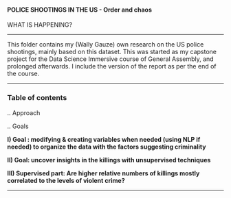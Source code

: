 #### POLICE SHOOTINGS IN THE US - Order and chaos

WHAT IS HAPPENING?

---

This folder contains my (Wally Gauze) own research on the US police shootings, mainly based on this dataset. This was started as my capstone project for the Data Science Immersive course of General Assembly, and prolonged afterwards.
I include the version of the report as per the end of the course.

---

### Table of contents


.. Approach

.. Goals

__I) Goal : modifying & creating variables when needed (using NLP if needed) to organize the data with the factors suggesting criminality__

__II) Goal: uncover insights in the killings with unsupervised techniques__

__III) Supervised part: Are higher relative numbers of killings mostly correlated to the levels of violent crime?__

---
